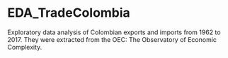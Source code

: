 # EDA_TradeColombia
 Exploratory data analysis of Colombian exports and imports from 1962 to 2017. They were extracted from the OEC: The Observatory of Economic Complexity.
